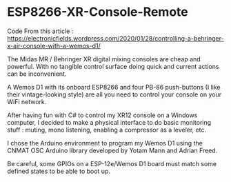 # ESP8266-XR-Console-Remote

Code From this article : https://electronicfields.wordpress.com/2020/01/28/controlling-a-behringer-x-air-console-with-a-wemos-d1/

The Midas MR / Behringer XR digital mixing consoles are cheap and powerful. With no tangible control surface doing quick and current actions can be inconvenient.

A Wemos D1 with its onboard ESP8266 and four PB-86 push-buttons (I like their vintage-looking style) are all you need to control your console on your WiFi network.

After having fun with C# to control my XR12 console on a Windows computer, I decided to make a physical interface to do basic monitoring stuff : muting, mono listening, enabling a compressor as a leveler, etc.

I chose the Arduino environment to program my Wemos D1 using the CNMAT OSC Arduino library developed by Yotam Mann and Adrian Freed.

Be careful, some GPIOs on a ESP-12e/Wemos D1 board must match some defined states to be able to boot up.
